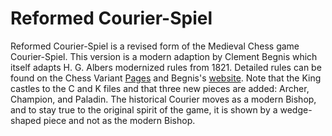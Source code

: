 # Reformed Courier-Spiel

Reformed Courier-Spiel is a revised form of the Medieval Chess game
Courier-Spiel. This version is a modern adaption by Clement Begnis which itself
adapts H. G. Albers modernized rules from 1821. Detailed rules can be found on
the Chess Variant
[Pages](https://www.chessvariants.com/rules/reformedcourier-spiel) and Begnis's
[website](http://clement.begnis.free.fr/). Note that the King castles to the C
and K files and that three new pieces are added: Archer, Champion, and Paladin.
The historical Courier moves as a modern Bishop, and to stay true to the
original spirit of the game, it is shown by a wedge-shaped piece and not as the
modern Bishop.
